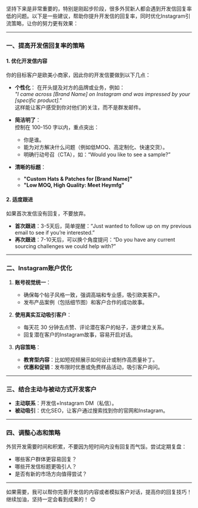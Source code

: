 坚持下来是非常重要的，特别是刚起步阶段，很多外贸新人都会遇到开发信回复率低的问题。以下是一些建议，帮助你提升开发信的回复率，同时优化Instagram引流策略，让你的努力更有效果：

***

### **一、提高开发信回复率的策略**

#### 1. **优化开发信内容**

你的目标客户是欧美小商家，因此你的开发信要做到以下几点：

*   **个性化**： 在开头提及对方的品牌或业务，例如：\
    *"I came across \[Brand Name] on Instagram and was impressed by your \[specific product]."*\
    这样能让客户感受到你对他们的关注，而不是群发邮件。
*   **简洁明了**：\
    控制在 100-150 字以内，重点突出：

    *   你是谁。
    *   能为对方解决什么问题（例如低MOQ、高定制化、快速交货）。
    *   明确行动号召（CTA），如：“Would you like to see a sample?”
*   **清晰的标题**：

    *   **"Custom Hats & Patches for \[Brand Name]"**
    *   **"Low MOQ, High Quality: Meet Heymfg"**

#### 2. **适度跟进**

如果首次发信没有回复，不要放弃。

*   **首次跟进**：3-5天后，简单提醒：“Just wanted to follow up on my previous email to see if you’re interested.”
*   **再次跟进**：7-10天后，可以换个角度提问：“Do you have any current sourcing challenges we could help with?”

***

### **二、Instagram账户优化**

1.  **账号视觉统一**：

    *   确保每个帖子风格一致，强调高端和专业感，吸引欧美客户。
    *   发布产品案例（包括细节图）和客户合作的成功故事。
2.  **使用真实互动吸引客户**：

    *   每天花 30 分钟去点赞、评论潜在客户的帖子，逐步建立关系。
    *   回复潜在客户的Instagram故事，容易开启对话。
3.  **内容策略**：

    *   **教育型内容**：比如短视频展示如何设计或制作高质量补丁。
    *   **优惠和促销**：发布限时优惠或免费样品活动，吸引客户询问。

***

### **三、结合主动与被动方式开发客户**

*   **主动联系**：开发信+Instagram DM（私信）。
*   **被动吸引**：优化SEO，让客户通过搜索找到你的官网和Instagram。

***

### **四、调整心态和策略**

外贸开发需要时间和积累，不要因为短时间内没有回复而气馁。尝试定期复盘：

*   哪些客户群体更容易回复？
*   哪些开发信标题更吸引人？
*   是否有新的市场方向值得尝试？

***

如果需要，我可以帮你完善开发信的内容或者模拟客户对话，提高你的回复技巧！继续加油，坚持一定会看到成果的！ 😊
